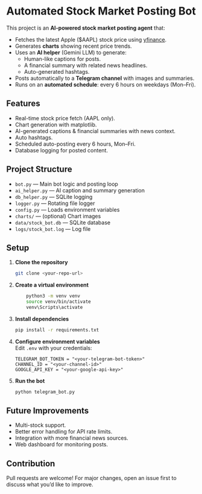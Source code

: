 # Automated Stock Market Posting Bot

This project is an **AI-powered stock market posting agent** that:
- Fetches the latest Apple ($AAPL) stock price using [yfinance](https://github.com/ranaroussi/yfinance).  
- Generates **charts** showing recent price trends.  
- Uses an **AI helper** (Gemini LLM) to generate:
    - Human-like captions for posts.  
    - A financial summary with related news headlines.  
    - Auto-generated hashtags. 
- Posts automatically to a **Telegram channel** with images and summaries.  
- Runs on an **automated schedule**: every 6 hours on weekdays (Mon–Fri).  

## Features

- Real-time stock price fetch (AAPL only).  
- Chart generation with matplotlib.  
- AI-generated captions & financial summaries with news context.  
- Auto hashtags.  
- Scheduled auto-posting every 6 hours, Mon–Fri.  
- Database logging for posted content.  

## Project Structure

- `bot.py` — Main bot logic and posting loop
- `ai_helper.py` — AI caption and summary generation
- `db_helper.py` — SQLite logging
- `logger.py` — Rotating file logger
- `config.py` — Loads environment variables
- `charts/` — (optional) Chart images
- `data/stock_bot.db` — SQLite database
- `logs/stock_bot.log` — Log file

## Setup

1. **Clone the repository**  
   ```sh
   git clone <your-repo-url>
   ```
2. **Create a virtual environment**
    ```sh
        python3 -m venv venv
        source venv/bin/activate   
        venv\Scripts\activate     
    ```
2. **Install dependencies**  
   ```sh
   pip install -r requirements.txt
   ```

3. **Configure environment variables**  
   Edit `.env` with your credentials:
   ```
   TELEGRAM_BOT_TOKEN = "<your-telegram-bot-token>"
   CHANNEL_ID = "<your-channel-id>"
   GOOGLE_API_KEY = "<your-google-api-key>"
   ```

4. **Run the bot**  
   ```sh
   python telegram_bot.py
   ```


## Future Improvements

- Multi-stock support.
- Better error handling for API rate limits.
- Integration with more financial news sources.
- Web dashboard for monitoring posts.

## Contribution
Pull requests are welcome! For major changes, open an issue first to discuss what you’d like to improve.